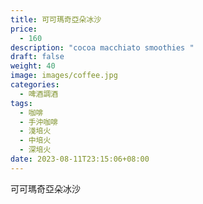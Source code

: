 ```yaml
---
title: 可可瑪奇亞朵冰沙
price:
  - 160
description: "cocoa macchiato smoothies "
draft: false
weight: 40
image: images/coffee.jpg
categories:
  - 啤酒調酒
tags:
  - 咖啡
  - 手沖咖啡
  - 淺培火
  - 中培火
  - 深培火
date: 2023-08-11T23:15:06+08:00
---
```


 可可瑪奇亞朵冰沙

